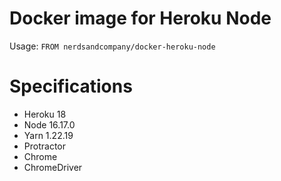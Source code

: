 # Docker image for Heroku Node

Usage: `FROM nerdsandcompany/docker-heroku-node`

# Specifications

* Heroku 18
* Node 16.17.0
* Yarn 1.22.19
* Protractor
* Chrome
* ChromeDriver
